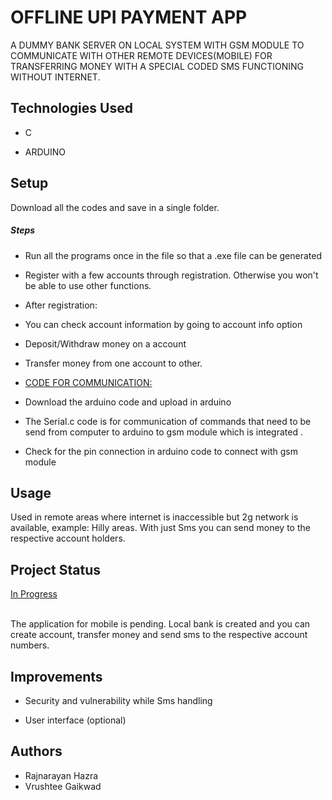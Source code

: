 <h1>OFFLINE UPI PAYMENT APP</h1>
<p>A DUMMY BANK SERVER ON LOCAL SYSTEM WITH GSM MODULE TO COMMUNICATE WITH OTHER REMOTE DEVICES(MOBILE) FOR TRANSFERRING MONEY WITH A SPECIAL CODED SMS FUNCTIONING WITHOUT INTERNET.</p><h2>Technologies Used</h2>
<ul>
<li>C</li>
</ul><ul>
<li>ARDUINO</li>
</ul><h2>Setup</h2>
<p>Download all the codes and save in a single folder.</p><h5>Steps</h5><ul>
<li>Run all the programs once in the file so that a .exe file can be generated</li>
</ul><ul>
<li>Register with a few accounts through registration. Otherwise you won't be able to use other functions.</li>
</ul><ul>
<li>After registration:</li>
</ul><ul>
<li>You can check account information by going to account info option</li>
</ul><ul>
<li>Deposit/Withdraw money on a account</li>
</ul><ul>
<li>Transfer money from one account to other.</li>
</ul><ul>
<li><u>CODE FOR COMMUNICATION:</u></li>
</ul><ul>
<li>Download the arduino code and upload in arduino</li>
</ul><ul>
<li>The Serial.c code is for communication of commands that need to be send from computer to arduino to gsm module which is integrated .</li>
</ul><ul>
<li>Check for the pin connection in arduino code to connect with gsm module</li>
</ul><h2>Usage</h2>
<p>Used in remote areas where internet is inaccessible but 2g network is available, example: Hilly areas. With just Sms you can send  money to the respective account holders.</p><h2>Project Status</h2>
<p><u>In Progress</u></p><br>
The application for mobile is pending. Local bank is created and you can create account, transfer money and send sms to the respective account numbers.</p><h2>Improvements</h2>
<ul>
<li>Security and vulnerability while Sms handling</li>
</ul><ul>
<li>User interface
(optional)</li>
</ul><h2>Authors</h2>
<ul>
<li>Rajnarayan Hazra</li>
<li>Vrushtee Gaikwad</li></ul>

